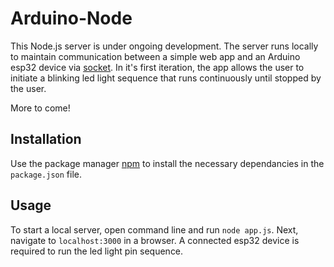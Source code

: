 # Arduino-Node

This Node.js server is under ongoing development. The server runs locally to maintain communication between a simple web app and an Arduino esp32 device via [socket](https://socket.io/). In it's first iteration, the app allows the user to initiate a blinking led light sequence that runs continuously until stopped by the user.

More to come!

## Installation

Use the package manager [npm](https://docs.npmjs.com/downloading-and-installing-node-js-and-npm) to install the necessary dependancies in the `package.json` file. 

## Usage

To start a local server, open command line and run `node app.js`. Next, navigate to `localhost:3000` in a browser. A connected esp32 device is required to run the led light pin sequence. 
